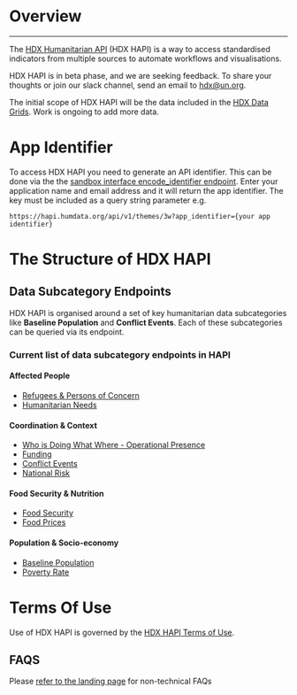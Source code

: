 # Overview

---

The [HDX Humanitarian API](https://data.humdata.org/hapi) (HDX HAPI) is a way to access standardised indicators from multiple sources to automate workflows and visualisations.

HDX HAPI is in beta phase, and we are seeking feedback. To share your thoughts or join our slack channel, send an email to [hdx@un.org](mailto:hdx@un.org).

The initial scope of HDX HAPI will be the data included in the [HDX Data Grids](https://data.humdata.org/dashboards/overview-of-data-grids). Work is ongoing to add more data.

# App Identifier

To access HDX HAPI you need to generate an API identifier. This can be done via the the [sandbox interface encode_identifier endpoint](https://hapi.humdata.org/docs#/Utility/get_encoded_identifier_api_v1_encode_identifier_get). Enter your application name and email address and it will return the app identifier. The key must be included as a query string parameter e.g.

```
https://hapi.humdata.org/api/v1/themes/3w?app_identifier={your app identifier}
```

# The Structure of HDX HAPI

## Data Subcategory Endpoints
HDX HAPI is organised around a set of key humanitarian data subcategories like **Baseline Population** and **Conflict Events**. Each of these subcategories can be queried via its endpoint.

### Current list of data subcategory endpoints in HAPI

#### Affected People

- [Refugees & Persons of Concern](https://hapi.humdata.org/docs#/Affected%20people/get_refugees_api_v1_affected_people_refugees_get)
- [Humanitarian Needs](https://hapi.humdata.org/docs#/Affected%20people/get_humanitarian_needs_api_v1_affected_people_humanitarian_needs_get)

#### Coordination & Context

- [Who is Doing What Where - Operational Presence](https://hapi.humdata.org/docs#/3W%20Operational%20Presence/get_operational_presences_api_v1_coordination_context_operational_presence_get)
- [Funding](https://hapi.humdata.org/docs#/Funding/get_fundings_api_v1_coordination_context_funding_get)
- [Conflict Events](https://hapi.humdata.org/docs#/Conflict%20Events/get_conflict_events_api_v1_coordination_context_conflict_event_get)
- [National Risk](https://hapi.humdata.org/docs#/National%20Risk/get_national_risks_api_v1_coordination_context_national_risk_get)

#### Food Security & Nutrition

- [Food Security](https://hapi.humdata.org/docs#/Food%20Security%20%26%20Nutrition/get_food_security_api_v1_food_food_security_get)
- [Food Prices](https://hapi.humdata.org/docs#/Food%20Security%20%26%20Nutrition/get_food_prices_api_v1_food_food_price_get)

#### Population & Socio-economy

- [Baseline Population](https://hapi.humdata.org/docs#/Baseline%20Population/get_populations_api_v1_population_social_population_get)
- [Poverty Rate](https://hapi.humdata.org/docs#/Baseline%20Population/get_poverty_rates_api_v1_population_social_poverty_rate_get)

# Terms Of Use

Use of HDX HAPI is governed by the [HDX HAPI Terms of Use](https://data.humdata.org/hapi/terms).

## FAQS

Please [refer to the landing page](https://data.humdata.org/hapi) for non-technical FAQs
